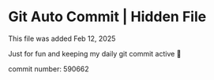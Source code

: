 # Git Auto Commit | Hidden File

This file was added Feb 12, 2025

Just for fun and keeping my daily git commit active 🤪

commit number: 590662
